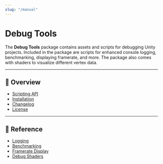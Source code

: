 ```yaml
---
slug: "/manual"
---
```


# Debug Tools

The **Debug Tools** package contains assets and scripts for debugging Unity projects. Included in the package are scripts for enhanced console logging, benchmarking, displaying framerate, and more. The package also comes with shaders to visualize different vertex data.

<hr/>

## 📌 Overview

- [Scripting API](/api/Zigurous.Debug)
- [Installation](/manual/installation)
- [Changelog](/changelog)
- [License](/license)

<hr/>

## 📖 Reference

- [Logging](/manual/logging)
- [Benchmarking](/manual/benchmarking)
- [Framerate Display](/manual/framerate)
- [Debug Shaders](/manual/shaders)
